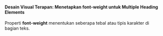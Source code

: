 #### Desain Visual Terapan: Menetapkan font-weight untuk Multiple Heading Elements



Properti **font-weight** menentukan seberapa tebal atau tipis karakter di bagian teks.

